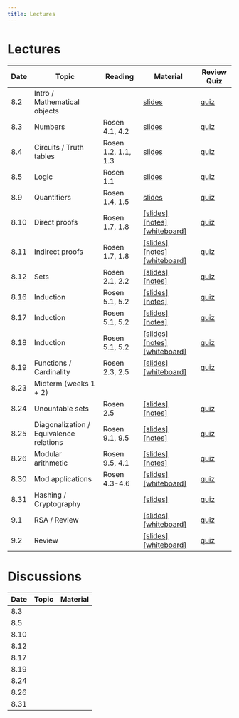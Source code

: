 ```yaml
---
title: Lectures
---
```


# Lectures

| Date | Topic | Reading | Material | Review Quiz |
| ---- | ----- | --------| -------- | --- |
| 8.2  | Intro / Mathematical objects | | [slides](https://drive.google.com/file/d/1iyzrXfYFTbCY_dDOxpue_kYYuor8Yx-m/view?usp=sharing) | [quiz](https://forms.gle/Yt5ZGDgqX4QLRBjY7) |
| 8.3  | Numbers | Rosen 4.1, 4.2 | [slides](https://drive.google.com/file/d/1srazW-8E-JgPEyznz6nx-31HxUcKCfnY/view?usp=sharing) | [quiz](https://forms.gle/c719y8qLBzsHeJUr6) |
| 8.4  | Circuits / Truth tables | Rosen 1.2, 1.1, 1.3 | [slides](https://drive.google.com/file/d/10orR-Tsn9XDaLUpWdEpHyz5kFpUvKzbL/view?usp=sharing) | [quiz](https://forms.gle/Rq961EmaWiiqmgbz5) |
| 8.5  | Logic | Rosen 1.1 | [slides](https://drive.google.com/file/d/11JXGmH9XjOA77eD1F7AQzop3IriOUb03/view?usp=sharing) | [quiz](https://forms.gle/JwYwT16ZhJPX97Dr9) |
| 8.9  | Quantifiers | Rosen 1.4, 1.5 | [slides](https://drive.google.com/file/d/12GGFk2NIHXmY0svuiDAKG1bfHOj7vzqb/view?usp=sharing) | [quiz](https://forms.gle/Ea7ouTNwBKYDraYTA) |
| 8.10 | Direct proofs | Rosen 1.7, 1.8 | [[slides]](https://drive.google.com/file/d/12VY5zVJurJNfaO14bOHO2g9Rs0FRKg45/view?usp=sharing) [[notes]](raw/notes_aug10.pdf) [[whiteboard]](https://drive.google.com/file/d/1MPLRaXxrJCZ4hxSJvK1kchi89W6MGrnU/view?usp=sharing) | [quiz](https://forms.gle/6MEvbAGnzwU4KyQ86) |
| 8.11 | Indirect proofs | Rosen 1.7, 1.8 | [[slides]](https://drive.google.com/file/d/1sm69ofXtI34OnXAnOCpJ6v6VpeKVXwiG/view?usp=sharing) [[notes]](raw/notes_aug11.pdf) [[whiteboard]](https://drive.google.com/file/d/1NNvWgAEiDWMLcV8cJpHy4GMdgu_-Rcru/view?usp=sharing) | [quiz](https://forms.gle/S4VadUn9YkxDCXnV7) |
| 8.12 | Sets | Rosen 2.1, 2.2 | [[slides]](https://drive.google.com/file/d/13KHd-MzweDCPQ9xXFMcMxXewMcR-e5GH/view?usp=sharing) [[notes]](raw/notes_aug12.pdf) | [quiz](https://forms.gle/8iqtp4tGqcVnHqo78) |
| 8.16 | Induction | Rosen 5.1, 5.2 | [[slides]](https://drive.google.com/file/d/14zRkAAqdD-tHzsqiuIai7xMMvZJT9_wb/view?usp=sharing) [[notes]](raw/notes_aug16.pdf) | [quiz](https://forms.gle/zehdXSUaG84pvwsJ8) |
| 8.17 | Induction | Rosen 5.1, 5.2 | [[slides]](https://drive.google.com/file/d/15727E0hibbJnHAWIi09wayWzQmJVcILV/view?usp=sharing) [[notes]](raw/notes_aug17.pdf) | [quiz](https://forms.gle/aFFdGT8WESpmhuKX8) |
| 8.18 | Induction | Rosen 5.1, 5.2 | [[slides]](https://drive.google.com/file/d/15O9U6EZTtCP_FrGDP0yyBt4VvocfzC7S/view?usp=sharing) [[notes]](raw/notes_aug18.pdf) [[whiteboard]](https://drive.google.com/file/d/1Kv0MnGIP0bAjgxhSBvJ0VQODr2uGspID/view?usp=sharing) | [quiz](https://forms.gle/V6yECbhsD5qjAVNz5) |
| 8.19 | Functions / Cardinality | Rosen 2.3, 2.5 | [[slides]](https://drive.google.com/file/d/15YXuHjnZvDWL3UMoTW8RR_I-LZAP2UYU/view?usp=sharing) [[whiteboard]](https://drive.google.com/file/d/1IosG4jeKc5J7SIlWtLCjJRPLjm2O_H2P/view?usp=sharing) | [quiz](https://forms.gle/x3Ca7ivfZzU5LB7o7) |
| 8.23 | Midterm (weeks 1 + 2) | | | |
| 8.24 | Unountable sets | Rosen 2.5 | [[slides]](https://drive.google.com/file/d/17PV2PiX3_d6zMXOuycNWhn2eaQXxwsGn/view?usp=sharing) [[notes]](raw/notes_aug24.pdf) | [quiz](https://forms.gle/6RZ1g1xoP4dLUgNV7) |
| 8.25 | Diagonalization / Equivalence relations | Rosen 9.1, 9.5 | [[slides]](https://drive.google.com/file/d/171sN57oWDSjH5QArK0CHXBDsJ3zFiI4C/view?usp=sharing) [[notes]](raw/notes_aug25.pdf)  | [quiz](https://forms.gle/XPib6HZtzBSH5kSD6) |
| 8.26 | Modular arithmetic | Rosen 9.5, 4.1 | [[slides]](https://drive.google.com/file/d/1740FIBGx0rhVPmV7Nj-uKy_ffHTh65Lf/view?usp=sharing) [[notes]](raw/notes_aug26.pdf) | [quiz](https://forms.gle/2XN7HwFmJbmqbofm6) |
| 8.30 | Mod applications | Rosen 4.3-4.6 | [[slides]](https://drive.google.com/file/d/17vpmUgxmAWxuRsL7rf2tP_TopyUh8Ojc/view?usp=sharing) [[whiteboard]](https://drive.google.com/file/d/1-g2hC--5zU-F94LugX3n3EfnZsd5jkSK/view?usp=sharing) | [quiz](https://forms.gle/28rsJpGmLQD7njEk8) |
| 8.31 | Hashing / Cryptography | | [[slides]](https://drive.google.com/file/d/18GRlmrFTmbzvxmvtP6FWMm59qWdxA4ES/view?usp=sharing) | [quiz](https://forms.gle/qgYBQFZHqYasXs1b7) |
| 9.1  | RSA / Review | | [[slides]](https://drive.google.com/file/d/1COgDx2kP5-zMHvwZHHtJdTPDlsTJ-lvG/view?usp=sharing) [[whiteboard]](https://drive.google.com/file/d/1zMytknqueoo8kkZdKNcvr6we3Uh-E8O5/view?usp=sharing) | [quiz](https://forms.gle/G7vHLW94M5nnehK27) |
| 9.2  | Review | | [[slides]](https://drive.google.com/file/d/1B-KRgHcomroQWHejNJAHA9keIcxSI4la/view?usp=sharing) [[whiteboard]](https://drive.google.com/file/d/1NX5IULbuRmtNOrViNLH8UxYHBroje2dt/view?usp=sharing) | [quiz](https://forms.gle/hsdzYh4ooRqEVCvd9) |


# Discussions

| Date | Topic | Material |
| ---- | ----- | -------- |
| 8.3  |       |          |
| 8.5  |       |          |
| 8.10 |       |          |
| 8.12 |       |          |
| 8.17 |       |          |
| 8.19 |       |          |
| 8.24 |       |          |
| 8.26 |       |          |
| 8.31 |       |          |

